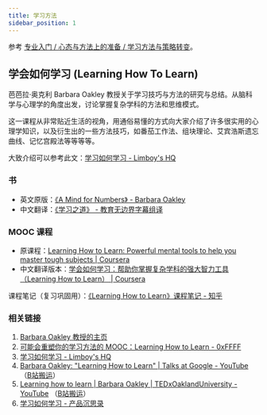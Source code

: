 ```yaml
---
title: 学习方法
sidebar_position: 1
---
```


参考 [专业入门 / 心态与方法上的准备 / 学习方法与策略转变](/getting-started/mental-preparation#6-学习方法与策略转变)。

## 学会如何学习 (Learning How To Learn)

芭芭拉·奥克利 Barbara Oakley 教授关于学习技巧与方法的研究与总结。从脑科学与心理学的角度出发，讨论掌握复杂学科的方法和思维模式。

这一课程从非常贴近生活的视角，用通俗易懂的方式向大家介绍了许多很实用的心理学知识，以及衍生出的一些方法技巧，如番茄工作法、组块理论、艾宾浩斯遗忘曲线、记忆宫殿法等等等等。

大致介绍可以参考此文：[学习如何学习 - Limboy's HQ](https://limboy.me/posts/learning-how-to-learn/)

### 书
* 英文原版：[《A Mind for Numbers》 - Barbara Oakley](https://book.douban.com/subject/25913349/)
* 中文翻译：[《学习之道》 - 教育无边界字幕组译](https://book.douban.com/subject/26895988/)

### MOOC 课程
* 原课程：[Learning How to Learn: Powerful mental tools to help you master tough subjects | Coursera](https://www.coursera.org/learn/learning-how-to-learn)
* 中文翻译版本：[学会如何学习：帮助你掌握复杂学科的强大智力工具（Learning How to Learn） | Coursera](https://www.coursera.org/learn/ruhe-xuexi/)

课程笔记（复习巩固用）：[《Learning How to Learn》课程笔记 - 知乎](https://zhuanlan.zhihu.com/p/25787003)

### 相关链接
1. [Barbara Oakley 教授的主页](https://barbaraoakley.com/)
2. [可能会重塑你的学习方法的 MOOC：Learning How to Learn - 0xFFFF](https://0xffff.one/d/74)
3. [学习如何学习 - Limboy's HQ](https://limboy.me/posts/learning-how-to-learn/)
4. [Barbara Oakley: "Learning How to Learn" | Talks at Google - YouTube](https://www.youtube.com/watch?v=vd2dtkMINIw) （[B站搬运](https://www.bilibili.com/video/av62416469)）
5. [Learning how to learn | Barbara Oakley | TEDxOaklandUniversity - YouTube](https://www.youtube.com/watch?v=O96fE1E-rf8) （[B站搬运](https://www.bilibili.com/video/av56500276)）
6. [学习如何学习 - 产品沉思录](https://pmthinking.notion.site/4d92410d370849c1be0bde496b6d60bb)

